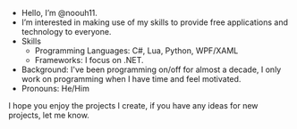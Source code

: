 - Hello, I’m @noouh11.
- I’m interested in making use of my skills to provide free applications and technology to everyone.
- Skills
  - Programming Languages: C#, Lua, Python, WPF/XAML
  - Frameworks: I focus on .NET.
- Background: I've been programming on/off for almost a decade, I only work on programming when I have time and feel motivated.
- Pronouns: He/Him

I hope you enjoy the projects I create, if you have any ideas for new projects, let me know.
